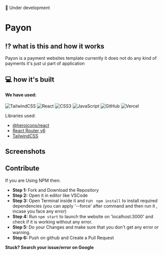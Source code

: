  🚧 Under development 

# Payon

## ⁉️ what is this and how it works
Payon is a payment websites template currently it does not do any kind of payments it's just ui part of application 

## 💻 how it's built
#### We have used:  
![TailwindCSS](https://img.shields.io/badge/tailwindcss-%2338B2AC.svg?style=for-the-badge&logo=tailwind-css&logoColor=white)
![React](https://img.shields.io/badge/react-%2320232a.svg?style=for-the-badge&logo=react&logoColor=%2361DAFB)
![CSS3](https://img.shields.io/badge/css3-%231572B6.svg?style=for-the-badge&logo=css3&logoColor=white)
![JavaScript](https://img.shields.io/badge/javascript-%23323330.svg?style=for-the-badge&logo=javascript&logoColor=%23F7DF1E)
![GitHub](https://img.shields.io/badge/github-%23121011.svg?style=for-the-badge&logo=github&logoColor=white)
![Vercel](https://img.shields.io/badge/vercel-%23000000.svg?style=for-the-badge&logo=vercel&logoColor=white)

Libraries used:
- [@heroicons/react](https://heroicons.com/)
- [React Router v6](https://reactrouter.com/)
- [TailwindCSS](https://tailwindcss.com/)

## Screenshots
<!-- Will be added here -->


## Contribute 
If you are Using NPM then:
- **Step 1:** Fork and Download the Repository
- **Step 2:** Open it in editor like VSCode
- **Step 3:** Open Terminal inside it and run ``` npm install``` to install required dependencies (you can apply '--force' after command and then run it , incase you face any error)
- **Step 4:** Run ```npm start``` to launch the website on 'localhost:3000' and check if it is working without any error.
- **Step 5:** Do your Changes and make sure that you don't get any error or warning.
- **Step 6:** Push on github and Create a Pull Request 

**Stuck? Search your issue/error on Google** 

